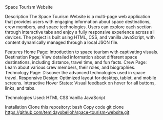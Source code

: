 Space Tourism Website


Description
The Space Tourism Website is a multi-page web application that provides users with engaging information about space destinations, crew members, and space technologies. Users can explore each section through interactive tabs and enjoy a fully responsive experience across all devices. The project is built using HTML, CSS, and vanilla JavaScript, with content dynamically managed through a local JSON file.

Features
Home Page: Introduction to space tourism with captivating visuals.
Destination Page: View detailed information about different space destinations, including distance, travel time, and fun facts.
Crew Page: Learn about various crew members, their roles, and biographies.
Technology Page: Discover the advanced technologies used in space travel.
Responsive Design: Optimized layout for desktop, tablet, and mobile screens.
Interactive Hover States: Visual feedback on hover for all buttons, links, and tabs.

Technologies Used:
HTML
CSS
Vanilla JavaScript

Installation
Clone this repository:
bash
Copy code
git clone https://github.com/temidayobelloh/space-tourism-website.git
